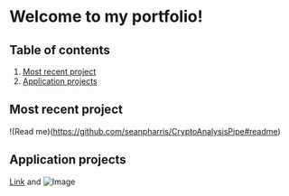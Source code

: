 # Welcome to my portfolio!

## Table of contents
1. [Most recent project](#mostrecentproject)
2. [Application projects](#applicationprojects)


## Most recent project
!(Read me)(https://github.com/seanpharris/CryptoAnalysisPipe#readme)

## Application projects



[Link](url) and ![Image](src)
